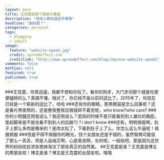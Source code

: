 ```yaml
---
layout: post
title: 王克震就是个超级大傻逼
description: "地球人都知道这件事情"
headline: "副标题？"
categories: personal
tags: 
  - blogging
  - jekyll
image: 
  feature: "website-speed.jpg"
  credit: spreadeffect.com
  creditlink: "http://www.spreadeffect.com/blog/improve-website-speed/"
comments: false
mathjax: null
featured: true
published: true
---
```


###王克震，你真逗逼，我都不想和你玩了。看你的狗牙，大门牙间那个缝是吃便便磕碎的么？真搞不懂，哦对了，你已经不是以前的逗比了，2015年了，你现在已经是一个崭新的逗比了，哈哈
###还有你的眼睛，那黑眼袋是怎么回事呢？还是看片熬夜熬的，还是整夜整夜压根就碎不着觉呢，who know?who care?
###你的小短腿还用我说么？我还用说么？逛街的时候不是只能看到别人雄壮的胸肌，垫起脚来是不是也看不到别人的后脑勺？i don't know
###还有，明明很瘦啊，肚子上那么多肉是哪来的？是肉太松了，下垂到肚子上了么，你怎么这么牛逼呢！佩服佩服
###但是不得不佩服你的眼光，找个女朋友还是不错的，虽然智商可能低了那么一丢丢，但是人品端正啊，心底善良啊，长的呢，一般般吧，那是因为这世界的纷纷扰扰浓妆艳抹淘汰了那些真正的自然美。
##王克震是谁？王克震是博主的男朋友啦！博主是谁？博主是王克震的女朋友啦。嘻嘻
